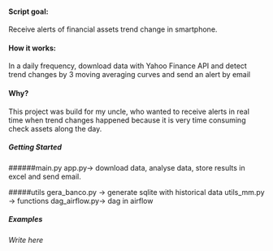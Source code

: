 #### Script goal: 
Receive alerts of financial assets trend change in smartphone.

#### How it works: 
In a daily frequency, download data with Yahoo Finance API and detect trend changes by 3 moving averaging curves and send an alert by email

#### Why?
This project was build for my uncle, who wanted to receive alerts in real time when 
trend changes happened because it is very time consuming check assets along the day. 


##### Getting Started
######main.py
app.py-> download data, analyse data, store results in excel and send email.

#####utils
gera_banco.py -> generate sqlite with historical data
utils_mm.py -> functions
dag_airflow.py-> dag in airflow

##### Examples
###### Write here
